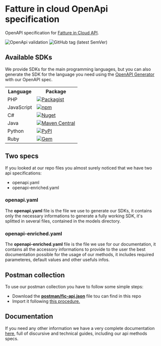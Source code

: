 <h1>Fatture in cloud OpenApi specification</h1>

OpenAPI specification for <a href="http://developers.fattureincloud.it">Fatture in Cloud API</a>. 

<img alt ="OpenApi validation" src="https://validator.swagger.io/validator?url=https://raw.githubusercontent.com/fattureincloud/openapi-fattureincloud/master/openapi.yaml">

<img alt="GitHub tag (latest SemVer)" src="https://img.shields.io/github/v/tag/fattureincloud/openapi-fattureincloud?color=violet&label=release&sort=semver">

<h2>Available SDKs</h2>
<p>We provide SDKs for the main programming languages, but you can also generate the SDK for the language you need using the <a href="https://github.com/OpenAPITools/openapi-generator">OpenAPI Generator</a> with our OpenAPI spec.</p>
<table>
    <tr><th>Language</th><th>Package</th></tr>
    <tr><td>PHP</td><td><a href="https://packagist.org/packages/fattureincloud/fattureincloud-php-sdk"><img alt="Packagist" src="https://img.shields.io/packagist/v/fattureincloud/fattureincloud-php-sdk?color=8892be"></a></td></tr>
    <tr><td>JavaScript</td><td><a href="https://www.npmjs.com/package/@fattureincloud/fattureincloud-js-sdk"><img alt="npm" src="https://img.shields.io/npm/v/@fattureincloud/fattureincloud-js-sdk?color=ffeb42"></a></td></tr>
    <tr><td>C#</td><td><a href="https://www.nuget.org/packages/It.FattureInCloud.Sdk/"><img alt="Nuget" src="https://img.shields.io/nuget/v/It.FattureInCloud.Sdk?color=7b2f85"></a></td></tr>
    <tr><td>Java</td><td><a href="https://search.maven.org/artifact/it.fattureincloud/fattureincloud-java-sdk"><img alt="Maven Central" src="https://img.shields.io/maven-central/v/it.fattureincloud/fattureincloud-java-sdk?color=b07219"></a></td></tr>
    <tr><td>Python</td><td><a href="https://pypi.org/project/fattureincloud-python-sdk/"><img alt="PyPI" src="https://img.shields.io/pypi/v/fattureincloud-python-sdk?color=16c0f8"></a></td></tr>
    <tr><td>Ruby</td><td><a href="https://rubygems.org/gems/fattureincloud_ruby_sdk"><img alt="Gem" src="https://img.shields.io/gem/v/fattureincloud_ruby_sdk?color=c22815"></a></td></tr>
</table>

<h2>Two specs</h2>
<p>If you looked at our repo files you almost surely noticed that we have two api specifications:</p>
<ul>
    <li>openapi.yaml</li>
    <li>openapi-enriched.yaml</li>
</ul>

<h3>openapi.yaml</h3>
<p>The <b>openapi.yaml</b> file is the file we use to generate our SDKs, it contains only the necessary informations to generate a fully working SDK, it's splitted in several files, contained in the models directory.
</p>

<h3>openapi-enriched.yaml</h3>
<p>The <b>openapi-enriched.yaml</b> file is the file we use for our documentation, it contains all the accessory informations to provide to the user the best documentation possible for the usage of our methods, it includes required parameteres, default values and other usefuls infos.</p>

<h2>Postman collection</h2>
<p>To use our postman collection you have to follow some simple steps:</p>
<ul>
    <li>Download the <a href="https://github.com/fattureincloud/openapi-fattureincloud/blob/master/postman/fic-api.json"><b>postman/fic-api.json</b></a> file tou can find in this repo</li>
    <li>Import it following <a href="https://learning.postman.com/docs/getting-started/importing-and-exporting-data/#importing-data-into-postman">this procedure.</a></li>
</ul>

<h2>Documentation</h2>
<p>If you need any other information we have a very complete documentation <a href="https://developers.fattureincloud.it">here</a>, full of discursive and technical guides, including our api methods specs.</p>



